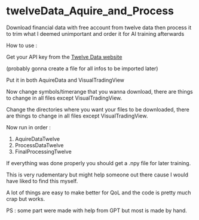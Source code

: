 # twelveData_Aquire_and_Process
Download financial data with free account from twelve data then process it to trim what I deemed unimportant and order it for AI training afterwards

How to use :

Get your API key from the [Twelve Data website](https://twelvedata.com)

(probably gonna create a file for all infos to be imported later)

Put it in both AquireData and VisualTradingView 

Now change symbols/timerange that you wanna download, there are things to change in all files except VisualTradingView.

Change the directories where you want your files to be downloaded, there are things to change in all files except VisualTradingView.


Now run in order :
1) AquireDataTwelve
2) ProcessDataTwelve
3) FinalProcessingTwelve

If everything was done properly you should get a .npy file for later training.

This is very rudementary but might help someone out there cause I would have liked to find this myself.

A lot of things are easy to make better for QoL and the code is pretty much crap but works.

PS : some part were made with help from GPT but most is made by hand.
